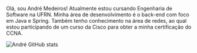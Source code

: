 Olá, sou André Medeiros!
Atualmente estou cursando Engenharia de Software na UFRN. Minha área de desenvolvimento é o back-end com foco em Java e Spring. Também tenho conhecimento na área de redes, ao qual estou participando de um curso da Cisco para obter a minha certificação do CCNA.




![André GitHub stats](https://github-readme-stats.vercel.app/api?username=andremedeiros03&show_icons=true&theme=transparent)
